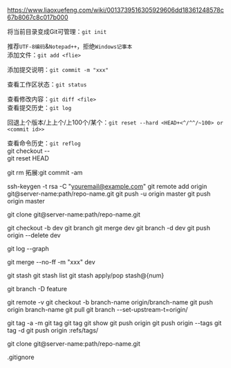 https://www.liaoxuefeng.com/wiki/0013739516305929606dd18361248578c67b8067c8c017b000

将当前目录变成Git可管理：`git init`

推荐`UTF-8编码`&`Notepad++`，拒绝`Windows记事本`
<br>
添加文件：`git add <flie>`

添加提交说明：`git commit -m "xxx"`

查看工作区状态：`git status`

查看修改内容：`git diff <file>`
<br>
查看提交历史：`git log`

回退上个版本/上上个/上100个/某个：`git reset --hard <HEAD+<^/^^/~100> or <commit id>>`

查看命令历史：`git reflog`
<br>
git checkout -- <flie>  
git reset HEAD <file>

git rm
拓展:git commit -am

ssh-keygen -t rsa -C "youremail@example.com"
git remote add origin git@server-name:path/repo-name.git
git push -u origin master
git push origin master

git clone git@server-name:path/repo-name.git

git checkout -b dev
git branch
git merge dev
git branch -d dev
git push origin --delete dev

git log --graph

git merge --no-ff -m "xxx" dev

git stash
git stash list
git stash apply/pop stash@{num}

git branch -D feature

git remote -v
git checkout -b branch-name origin/branch-name
git push origin branch-name
git pull
git branch --set-upstream-t=origin/<branch-name> <branch-name> 

git tag -a <name> -m <message>
git tag
git tag <name> <commit id>
git show <name>
git push origin <name>
git push origin --tags
git tag -d <name>
git push origin :refs/tags/<name>

git clone git@server-name:path/repo-name.git

.gitignore